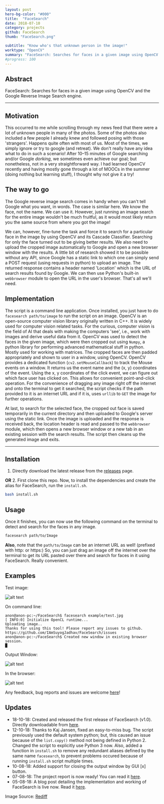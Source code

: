 ```yaml
---
layout: post
hero-bg-color: "#000"
title:  "FaceSearch"
date: 2018-07-10
category: projects
github: FaceSearch
thumb: "FaceSearch.png"

subtitle: "Know who's that unknown person in the image!"
worktype: "OpenCV"
summary: "FaceSearch: Searches for faces in a given image using OpenCV and the Google Reverse Image Search engine."
#progress: 100
---
```


## Abstract
FaceSearch: Searches for faces in a given image using OpenCV and the Google Reverse Image Search engine.

---

## Motivation
This occurred to me while scrolling through my news feed that there were a lot of unknown people in many of the photos. Some of the photos also included a few people I already knew and followed posing with those 'strangers'. Happens quite often with most of us. Most of the times, we simply ignore or try to google (and retreat). We don't really have any idea what to do in such a scenario! After 10–15 minutes of Google searching and/or Google _dorking_, we sometimes even achieve our goal; but nonetheless, not in a very straightforward way. I had learned OpenCV recently and having mostly gone through a lot of MOOCs in the summer (doing nothing but learning stuff), I thought why not give it a try! 

## The way to go 
The Google reverse image search comes in handy when you can't tell Google what you want, in words. The case is similar here. We know the face, not the name. We can use it. However, just running an image search for the entire image wouldn't be much fruitful, as it would most likely return you the same source from where you got the image!

We can, however, fine-tune the task and force it to search for a particular face in the image by using OpenCV and its Cascade Classifier. Searching for only the face turned out to be giving better results. We also need to upload the cropped image automatically to Google and open a new browser window with the results. A little bit of research showed it to be possible without any API, since Google has a static link to which one can simply send a POST request (using requests in python) to upload an image. The returned response contains a header named 'Location' which is the URL of search results found by Google. We can then use Python's built-in `webbrowser` module to open the URL in the user's browser. That's all we'll need. 

## Implementation
The script is a command line application. Once installed, you just have to do `facesearch path/to/image` to run the script on an image. OpenCV is an open-source computer vision library originally written in C++. It is widely used for computer vision related tasks. For the curious, computer vision is the field of AI that deals with making the computers 'see', i.e., work with images and derive useful data from it. OpenCV was used to detect the faces in the given image, which were then cropped out using `Numpy`, a python library for performing advanced mathematical stuff in python. Mostly used for working with matrices. The cropped faces are then padded appropriately and shown to user in a window, using OpenCV. OpenCV provides a dedicated function (`cv2.setMouseCallback`) to track the Mouse events on a window. It returns us the event name and the (x, y) coordinates of the event. Using the x, y coordinates of the click event, we can figure out which face user has clicked on. This allows for convenient point-and-click operation. For the convenience of dragging any image right off the internet and onto the terminal to get it searched, the script checks if the path provided to it is an internet URL and if it is, uses `urllib` to `GET` the image for further operations.

At last, to search for the selected face, the cropped out face is saved temporarily in the current directory and then uploaded to Google's server using the static link. Once the image is uploaded and the response is received back, the location header is read and passed to the `webbrowser` module, which then opens a new browser window or a new tab in an existing session with the search results. The script then cleans up the generated image and exits.

---

## Installation

1. Directly download the latest release from the [releases](https://github.com/IAmSuyogJadhav/FaceSearch/releases) page.

  **OR**
2. First clone this repo. Now, to install the dependencies and create the alias for FaceSearch, run the `install.sh`.
  ``` bash
  bash install.sh
  ```

## Usage
Once it finishes, you can now use the following command on the terminal to detect and search for the faces in any image.
``` bash
facesearch path/to/Image
```
**Also**, note that the `path/to/Image` can be an internet URL as well! (prefixed with http: or https:)
So, you can just drag an image off the internet over the terminal to get its URL pasted over there and search for faces in it using FaceSearch. Really convenient.

## Examples
Test image:

![alt text](/images/facesearch/test.jpg "Test image")

On command line:
```
anon@anon-pc:~/FaceSearch$ facesearch example/test.jpg
[ INFO:0] Initialize OpenCL runtime...
Uploading image..
Thanks for using this tool! Please report any issues to github.
https://github.com/IAmSuyogJadhav/FaceSearch/issues
anon@anon-pc:~/FaceSearch$ Created new window in existing browser session.
█
```
Output Window:

![alt text](/images/facesearch/test0.png "The output window")

In the browser:

![alt text](/images/facesearch/test1.png "Browser output")

Any feedback, bug reports and issues are welcome [here](https://github.com/IAmSuyogJadhav/FaceSearch/issues/new)!

## Updates
- 18-10-18: Created and released the first release of FaceSearch (v1.0). Directly downloadable from [here](https://github.com/IAmSuyogJadhav/FaceSearch/releases).
- 12-10-18: Thanks to Kaj Jansen, fixed an easy-to-miss bug. The script previously used the default system python; but, this caused an issue because of the `list.copy()` method not being defined in Python 2. Changed the script to explicitly use Python 3 now. Also, added a function in `install.sh` to remove any redundant aliases defined by the same name `facesearch`, to prevent problems occured because of running `install.sh` script multiple times.
- 10-08-18: Added support for closing the output window by GUI [x] button.
- 07-08-18: The project report is now ready! You can read it [here](/files/facesearch/Project_Report.pdf).
- 05-08-18: A blog post detailing the implementation and working of FaceSearch is live now. Read it [here](https://mlendeavours.wordpress.com/2018/08/05/facesearch/).


Image Source: [Rediff](http://im.rediff.com/getahead/2018/feb/26tanmay1.jpg)
